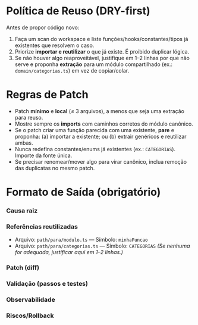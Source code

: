# Política de Reuso (DRY-first)
Antes de propor código novo:
1) Faça um scan do workspace e liste funções/hooks/constantes/tipos já existentes que resolvem o caso.
2) Priorize **importar e reutilizar** o que já existe. É proibido duplicar lógica.
3) Se não houver algo reaproveitável, justifique em 1–2 linhas por que não serve e proponha **extração** para um módulo compartilhado (ex.: `domain/categorias.ts`) em vez de copiar/colar.

# Regras de Patch
- Patch **mínimo** e **local** (≤ 3 arquivos), a menos que seja uma extração para reuso.
- Mostre sempre os **imports** com caminhos corretos do módulo canônico.
- Se o patch criar uma função parecida com uma existente, **pare** e proponha: (a) importar a existente; ou (b) extrair genéricos e reutilizar ambas.
- Nunca redefina constantes/enums já existentes (ex.: `CATEGORIAS`). Importe da fonte única.
- Se precisar renomear/mover algo para virar canônico, inclua remoção das duplicatas no mesmo patch.

# Formato de Saída (obrigatório)
### Causa raiz
### Referências reutilizadas
- Arquivo: `path/para/modulo.ts` — Símbolo: `minhaFuncao`
- Arquivo: `path/para/categorias.ts` — Símbolo: `CATEGORIAS`
*(Se nenhuma for adequada, justificar aqui em 1–2 linhas.)*

### Patch (diff)
### Validação (passos e testes)
### Observabilidade
### Riscos/Rollback
